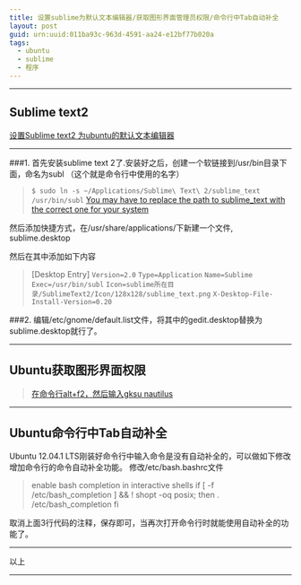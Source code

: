 ```yaml
---
title: 设置sublime为默认文本编辑器/获取图形界面管理员权限/命令行中Tab自动补全
layout: post
guid: urn:uuid:011ba93c-963d-4591-aa24-e12bf77b020a
tags:
  - ubuntu
  - sublime
  - 程序
---
```



***
## Sublime text2 
[设置Sublime text2 为ubuntu的默认文本编辑器](http://www.thuai.com/archives/187)
***
###1. 首先安装sublime text 2了.安装好之后，创建一个软链接到/usr/bin目录下面，命名为subl （这个就是命令行中使用的名字）

> `$ sudo ln -s ~/Applications/Sublime\ Text\ 2/sublime_text /usr/bin/subl`
[You may have to replace the path to sublime_text with the correct one for your system](https://github.com/mhartl/rails_tutorial_sublime_text)


然后添加快捷方式，在/usr/share/applications/下新建一个文件, sublime.desktop

然后在其中添加如下内容
>[Desktop Entry]
`Version=2.0`
`Type=Application`
`Name=Sublime`
`Exec=/usr/bin/subl`
`Icon=sublime所在目录/SublimeText2/Icon/128x128/sublime_text.png`
`X-Desktop-File-Install-Version=0.20`

###2. 编辑/etc/gnome/default.list文件，将其中的gedit.desktop替换为sublime.desktop就行了。



***

## Ubuntu获取图形界面权限
> [在命令行alt+f2，然后输入gksu nautilus](http://forum.ubuntu.org.cn/viewtopic.php?f=48&t=400794)

***


## Ubuntu命令行中Tab自动补全
Ubuntu 12.04.1 LTS刚装好命令行中输入命令是没有自动补全的，可以做如下修改增加命令行的命令自动补全功能。
修改/etc/bash.bashrc文件

>  enable bash completion in interactive shells
> if [ -f /etc/bash_completion ] &amp;&amp; ! shopt -oq posix; then
>    . /etc/bash_completion
> fi

取消上面3行代码的注释，保存即可，当再次打开命令行时就能使用自动补全的功能了。  



***
以上
***
